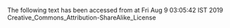 The following text has been accessed from at Fri Aug 9 03:05:42 IST 2019
Creative_Commons_Attribution-ShareAlike_License
